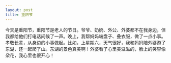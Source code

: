 ```yaml
---
layout: post
title: 重阳节
---
```



今天是重阳节，重阳节是老人的节日。爷爷、奶奶、外公、外婆都不在我身边，但我都给他们打电话问候了一声。晚上，我帮妈妈端盘子、叠衣服，做了一点小事。孝敬长辈，从身边的小事做起。比如，上星期六，天气很好，我和妈妈陪外婆游了东湖，还一起爬了山。东湖的景色真美啊！外婆看了心里美滋滋的，脸上的笑容像朵花，我心里也很开心！
